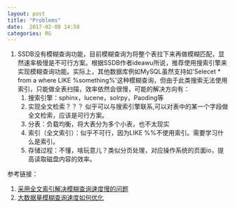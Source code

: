 ```yaml
---
layout: post
title: "Problems"
date:  2017-02-08 14:58
categories: RG
---
```

1. SSDB没有模糊查询功能，目前模糊查询为将整个表拉下来再做模糊匹配，显然速率极慢是不可行方案。根据SSDB作者ideawu所说，推荐使用搜索引擎来实现模糊查询功能。实际上，其他数据库例如MySQL虽然支持如'Selecet * from a where LIKE %something%'这种模糊查询，但由于此类搜索无法使用索引，只能做全表扫描，效率依然会很慢，可能的解决方向有：
	1. 搜索引擎：sphinx，lucene，solrpy，Paoding等
	2. 实现全文检索？？？ 似乎可以与搜索引擎联系,可以对表中的某一个字段做全文检索，应该是可行方案。
	3. 分表：负载均衡，将大表分为多个小表，也不太现实  
	4. 索引（全文索引）：似乎不可行，因为LIKE %%不使用索引。需要学习什么是索引。
	5. 存储过程：不懂，啥玩意儿？类似分页处理，对应操作系统的页面io，提高读取磁盘内容的效率。
  
参考链接：  
1. [采用全文索引解决模糊查询速度慢的问题](http://blog.csdn.net/jinshuaiwang/article/details/19763503)  
2. [大数据量模糊查询速度如何优化](http://bbs.csdn.net/topics/340155816)

  
